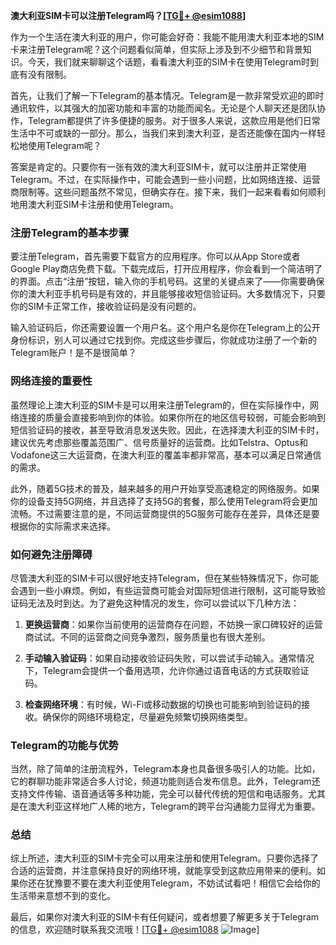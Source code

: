 **澳大利亚SIM卡可以注册Telegram吗？[[TG💪+ @esim1088](https://t.me/s/esim1088)]**

作为一个生活在澳大利亚的用户，你可能会好奇：我能不能用澳大利亚本地的SIM卡来注册Telegram呢？这个问题看似简单，但实际上涉及到不少细节和背景知识。今天，我们就来聊聊这个话题，看看澳大利亚的SIM卡在使用Telegram时到底有没有限制。

首先，让我们了解一下Telegram的基本情况。Telegram是一款非常受欢迎的即时通讯软件，以其强大的加密功能和丰富的功能而闻名。无论是个人聊天还是团队协作，Telegram都提供了许多便捷的服务。对于很多人来说，这款应用是他们日常生活中不可或缺的一部分。那么，当我们来到澳大利亚，是否还能像在国内一样轻松地使用Telegram呢？

答案是肯定的。只要你有一张有效的澳大利亚SIM卡，就可以注册并正常使用Telegram。不过，在实际操作中，可能会遇到一些小问题，比如网络连接、运营商限制等。这些问题虽然不常见，但确实存在。接下来，我们一起来看看如何顺利地用澳大利亚SIM卡注册和使用Telegram。

### 注册Telegram的基本步骤

要注册Telegram，首先需要下载官方的应用程序。你可以从App Store或者Google Play商店免费下载。下载完成后，打开应用程序，你会看到一个简洁明了的界面。点击“注册”按钮，输入你的手机号码。这里的关键点来了——你需要确保你的澳大利亚手机号码是有效的，并且能够接收短信验证码。大多数情况下，只要你的SIM卡正常工作，接收验证码是没有问题的。

输入验证码后，你还需要设置一个用户名。这个用户名是你在Telegram上的公开身份标识，别人可以通过它找到你。完成这些步骤后，你就成功注册了一个新的Telegram账户！是不是很简单？

### 网络连接的重要性

虽然理论上澳大利亚的SIM卡是可以用来注册Telegram的，但在实际操作中，网络连接的质量会直接影响到你的体验。如果你所在的地区信号较弱，可能会影响到短信验证码的接收，甚至导致消息发送失败。因此，在选择澳大利亚的SIM卡时，建议优先考虑那些覆盖范围广、信号质量好的运营商。比如Telstra、Optus和Vodafone这三大运营商，在澳大利亚的覆盖率都非常高，基本可以满足日常通信的需求。

此外，随着5G技术的普及，越来越多的用户开始享受高速稳定的网络服务。如果你的设备支持5G网络，并且选择了支持5G的套餐，那么使用Telegram将会更加流畅。不过需要注意的是，不同运营商提供的5G服务可能存在差异，具体还是要根据你的实际需求来选择。

### 如何避免注册障碍

尽管澳大利亚的SIM卡可以很好地支持Telegram，但在某些特殊情况下，你可能会遇到一些小麻烦。例如，有些运营商可能会对国际短信进行限制，这可能导致验证码无法及时到达。为了避免这种情况的发生，你可以尝试以下几种方法：

1. **更换运营商**：如果你当前使用的运营商存在问题，不妨换一家口碑较好的运营商试试。不同的运营商之间竞争激烈，服务质量也有很大差别。
   
2. **手动输入验证码**：如果自动接收验证码失败，可以尝试手动输入。通常情况下，Telegram会提供一个备用选项，允许你通过语音电话的方式获取验证码。

3. **检查网络环境**：有时候，Wi-Fi或移动数据的切换也可能影响到验证码的接收。确保你的网络环境稳定，尽量避免频繁切换网络类型。

### Telegram的功能与优势

当然，除了简单的注册流程外，Telegram本身也具备很多吸引人的功能。比如，它的群聊功能非常适合多人讨论，频道功能则适合发布信息。此外，Telegram还支持文件传输、语音通话等多种功能，完全可以替代传统的短信和电话服务。尤其是在澳大利亚这样地广人稀的地方，Telegram的跨平台沟通能力显得尤为重要。

### 总结

综上所述，澳大利亚的SIM卡完全可以用来注册和使用Telegram。只要你选择了合适的运营商，并注意保持良好的网络环境，就能享受到这款应用带来的便利。如果你还在犹豫要不要在澳大利亚使用Telegram，不妨试试看吧！相信它会给你的生活带来意想不到的变化。

最后，如果你对澳大利亚的SIM卡有任何疑问，或者想要了解更多关于Telegram的信息，欢迎随时联系我交流哦！[[TG💪+ @esim1088](https://t.me/s/esim1088) ![Image](https://i.postimg.cc/4NQfJmqS/Snipaste-2025-05-13-00-14-12.png)]